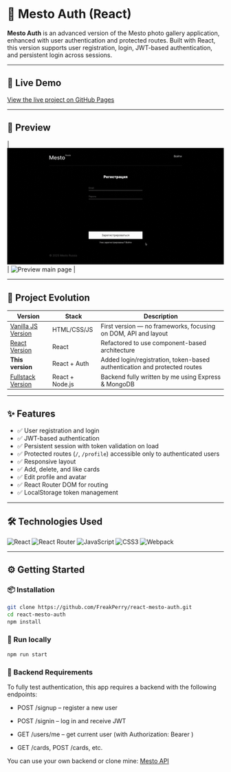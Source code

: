 # 🔐 Mesto Auth (React)

**Mesto Auth** is an advanced version of the Mesto photo gallery application, enhanced with user authentication and protected routes. Built with React, this version supports user registration, login, JWT-based authentication, and persistent login across sessions.

---

## 🚀 Live Demo

[View the live project on GitHub Pages](https://freakperry.github.io/react-mesto-auth)

---

## 🎥 Preview

| ![Preview login](./src/images/preview/Screen%20Recording%202025-05-30%20at%2015.28.15.mov.gif) | ![Preview main page](./src/images/preview/Screen%20Recording%202025-05-30%20at%2000.08.11.mov.gif) |

---

## 🧠 Project Evolution

| Version                                                      | Stack           | Description                                                               |
| ------------------------------------------------------------ | --------------- | ------------------------------------------------------------------------- |
| [Vanilla JS Version](https://github.com/FreakPerry/mesto)    | HTML/CSS/JS     | First version — no frameworks, focusing on DOM, API and layout            |
| [React Version](https://github.com/FreakPerry/mesto-react)   | React           | Refactored to use component-based architecture                            |
| **This version**                                             | React + Auth    | Added login/registration, token-based authentication and protected routes |
| [Fullstack Version](https://github.com/FreakPerry/mesto-api) | React + Node.js | Backend fully written by me using Express & MongoDB                       |

---

## ✨ Features

- ✅ User registration and login
- ✅ JWT-based authentication
- ✅ Persistent session with token validation on load
- ✅ Protected routes (`/`, `/profile`) accessible only to authenticated users
- ✅ Responsive layout
- ✅ Add, delete, and like cards
- ✅ Edit profile and avatar
- ✅ React Router DOM for routing
- ✅ LocalStorage token management

---

## 🛠 Technologies Used

![React](https://img.shields.io/badge/React-20232A?style=flat&logo=react&logoColor=61DAFB)
![React Router](https://img.shields.io/badge/React--Router-CA4245?style=flat&logo=react-router&logoColor=white)
![JavaScript](https://img.shields.io/badge/JavaScript-F7DF1E?style=flat&logo=javascript&logoColor=black)
![CSS3](https://img.shields.io/badge/CSS3-1572B6?style=flat&logo=css3&logoColor=white)
![Webpack](https://img.shields.io/badge/Webpack-8DD6F9?style=flat&logo=webpack&logoColor=black)

---

## ⚙️ Getting Started

### 📦 Installation

```bash
git clone https://github.com/FreakPerry/react-mesto-auth.git
cd react-mesto-auth
npm install
```

### 🧪 Run locally

```bash
npm run start
```

### 🔐 Backend Requirements

To fully test authentication, this app requires a backend with the following endpoints:

- POST /signup – register a new user

- POST /signin – log in and receive JWT

- GET /users/me – get current user (with Authorization: Bearer <token>)

- GET /cards, POST /cards, etc.

You can use your own backend or clone mine: [Mesto API](https://github.com/FreakPerry/express-mesto-gha)

